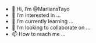 - 👋 Hi, I’m @MarliansTayo
- 👀 I’m interested in ...
- 🌱 I’m currently learning ...
- 💞️ I’m looking to collaborate on ...
- 📫 How to reach me ...

<!---
MarliansTayo/MarliansTayo is a ✨ special ✨ repository because its `README.md` (this file) appears on your GitHub profile.
You can click the Preview link to take a look at your changes.
--->
